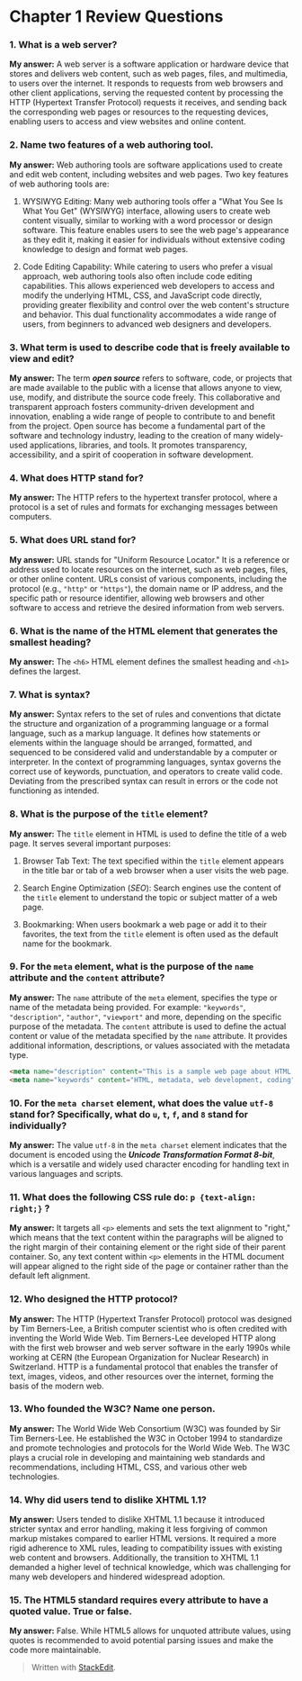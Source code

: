 ﻿# Chapter 1 Review Questions

### 1. What is a web server?
**My answer:** A web server is a software application or hardware device that stores and delivers web content, such as web pages, files, and multimedia, to users over the internet. It responds to requests from web browsers and other client applications, serving the requested content by processing the HTTP (Hypertext Transfer Protocol) requests it receives, and sending back the corresponding web pages or resources to the requesting devices, enabling users to access and view websites and online content.

### 2. Name two features of a web authoring tool.
**My answer:** Web authoring tools are software applications used to create and edit web content, including websites and web pages. Two key features of web authoring tools are:
1.  WYSIWYG Editing: Many web authoring tools offer a "What You See Is What You Get" (WYSIWYG) interface, allowing users to create web content visually, similar to working with a word processor or design software. This feature enables users to see the web page's appearance as they edit it, making it easier for individuals without extensive coding knowledge to design and format web pages.

2.  Code Editing Capability: While catering to users who prefer a visual approach, web authoring tools also often include code editing capabilities. This allows experienced web developers to access and modify the underlying HTML, CSS, and JavaScript code directly, providing greater flexibility and control over the web content's structure and behavior. This dual functionality accommodates a wide range of users, from beginners to advanced web designers and developers.

### 3. What term is used to describe code that is freely available to view and edit?
**My answer:** The term ***open source*** refers to software, code, or projects that are made available to the public with a license that allows anyone to view, use, modify, and distribute the source code freely. This collaborative and transparent approach fosters community-driven development and innovation, enabling a wide range of people to contribute to and benefit from the project. Open source has become a fundamental part of the software and technology industry, leading to the creation of many widely-used applications, libraries, and tools. It promotes transparency, accessibility, and a spirit of cooperation in software development.


### 4. What does HTTP stand for?
**My answer:** The HTTP refers to the hypertext transfer protocol, where a protocol is a set of rules and formats
for exchanging messages between computers.

### 5. What does URL stand for?
**My answer:** URL stands for "Uniform Resource Locator." It is a reference or address used to locate resources on the internet, such as web pages, files, or other online content. URLs consist of various components, including the protocol (e.g., `"http"` or `"https"`), the domain name or IP address, and the specific path or resource identifier, allowing web browsers and other software to access and retrieve the desired information from web servers.


### 6. What is the name of the HTML element that generates the smallest heading?
**My answer:** The `<h6>` HTML element defines the smallest heading and `<h1>` defines the largest.

### 7. What is syntax?
**My answer:** Syntax refers to the set of rules and conventions that dictate the structure and organization of a programming language or a formal language, such as a markup language. It defines how statements or elements within the language should be arranged, formatted, and sequenced to be considered valid and understandable by a computer or interpreter. In the context of programming languages, syntax governs the correct use of keywords, punctuation, and operators to create valid code. Deviating from the prescribed syntax can result in errors or the code not functioning as intended.

### 8. What is the purpose of the `title` element?
**My answer:** The `title` element in HTML is used to define the title of a web page. It serves several important purposes:

1.  Browser Tab Text: The text specified within the `title` element appears in the title bar or tab of a web browser when a user visits the web page.
    
2.  Search Engine Optimization (*SEO*): Search engines use the content of the `title` element to understand the topic or subject matter of a web page.
    
3.  Bookmarking: When users bookmark a web page or add it to their favorites, the text from the `title` element is often used as the default name for the bookmark.

### 9. For the `meta` element, what is the purpose of the `name` attribute and the `content` attribute?
**My answer:** The `name` attribute of the `meta` element, specifies the type or name of the metadata being provided.
For example: `"keywords"`, `"description"`, `"author"`, `"viewport"` and more, depending on the specific purpose of the metadata.
The `content` attribute is used to define the actual content or value of the metadata specified by the `name` attribute.
It provides additional information, descriptions, or values associated with the metadata type.
```html
<meta name="description" content="This is a sample web page about HTML and metadata.">
<meta name="keywords" content="HTML, metadata, web development, coding">
```

### 10. For the `meta charset` element, what does the value `utf-8` stand for? Specifically, what do `u`, `t`, `f`, and `8` stand for individually?
**My answer:** The value `utf-8` in the `meta charset` element indicates that the document is encoded using the ***Unicode Transformation Format 8-bit***, which is a versatile and widely used character encoding for handling text in various languages and scripts.

### 11. What does the following CSS rule do: `p {text-align: right;}` ?
**My answer:** It targets all `<p>` elements and sets the text alignment to "right," which means that the text content within the paragraphs will be aligned to the right margin of their containing element or the right side of their parent container. So, any text content within `<p>` elements in the HTML document will appear aligned to the right side of the page or container rather than the default left alignment.

### 12. Who designed the HTTP protocol?
**My answer:** The HTTP (Hypertext Transfer Protocol) protocol was designed by Tim Berners-Lee, a British computer scientist who is often credited with inventing the World Wide Web. Tim Berners-Lee developed HTTP along with the first web browser and web server software in the early 1990s while working at CERN (the European Organization for Nuclear Research) in Switzerland. HTTP is a fundamental protocol that enables the transfer of text, images, videos, and other resources over the internet, forming the basis of the modern web.

### 13. Who founded the W3C? Name one person.
**My answer:** The World Wide Web Consortium (W3C) was founded by Sir Tim Berners-Lee. He established the W3C in October 1994 to standardize and promote technologies and protocols for the World Wide Web. The W3C plays a crucial role in developing and maintaining web standards and recommendations, including HTML, CSS, and various other web technologies.

### 14. Why did users tend to dislike XHTML 1.1?
**My answer:** Users tended to dislike XHTML 1.1 because it introduced stricter syntax and error handling, making it less forgiving of common markup mistakes compared to earlier HTML versions. It required a more rigid adherence to XML rules, leading to compatibility issues with existing web content and browsers. Additionally, the transition to XHTML 1.1 demanded a higher level of technical knowledge, which was challenging for many web developers and hindered widespread adoption.

### 15. The HTML5 standard requires every attribute to have a quoted value. True or false.
**My answer:** False. While HTML5 allows for unquoted attribute values, using quotes is recommended to avoid potential parsing issues and make the code more maintainable.

> Written with [StackEdit](https://stackedit.io/).
